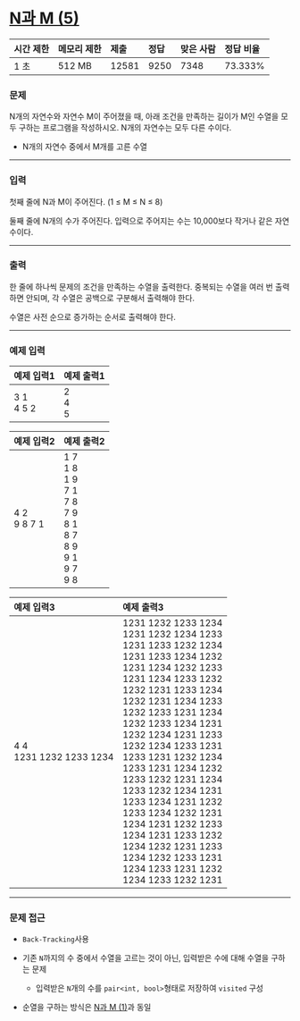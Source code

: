 # [N과 M (5)](https://www.acmicpc.net/problem/15654)

<div align = center>

| 시간 제한 | 메모리 제한 | 제출  | 정답 | 맞은 사람 | 정답 비율 |
| :-------- | :---------- | :---- | :--- | :-------- | :-------- |
| 1 초      | 512 MB      | 12581 | 9250 | 7348      | 73.333%   |

</div>

### 문제

N개의 자연수와 자연수 M이 주어졌을 때, 아래 조건을 만족하는 길이가 M인 수열을 모두 구하는 프로그램을 작성하시오. N개의 자연수는 모두 다른 수이다.

  - N개의 자연수 중에서 M개를 고른 수열

---

### 입력

첫째 줄에 N과 M이 주어진다. (1 ≤ M ≤ N ≤ 8)

둘째 줄에 N개의 수가 주어진다. 입력으로 주어지는 수는 10,000보다 작거나 같은 자연수이다.

---

### 출력

한 줄에 하나씩 문제의 조건을 만족하는 수열을 출력한다. 중복되는 수열을 여러 번 출력하면 안되며, 각 수열은 공백으로 구분해서 출력해야 한다.

수열은 사전 순으로 증가하는 순서로 출력해야 한다.

---

### 예제 입력

| 예제 입력1    | 예제 출력1    |
| :------------ | :------------ |
| 3 1<br/>4 5 2 | 2<br/>4<br/>5 |

| 예제 입력2      | 예제 출력2                                                                                  |
| :-------------- | :------------------------------------------------------------------------------------------ |
| 4 2<br/>9 8 7 1 | 1 7<br/>1 8<br/>1 9<br/>7 1<br/>7 8<br/>7 9<br/>8 1<br/>8 7<br/>8 9<br/>9 1<br/>9 7<br/>9 8 |

| 예제 입력3                  | 예제 출력3                                                                                                                                                                                                                                                                                                                                                                                                                                                                                                                                                                                  |
| :-------------------------- | :------------------------------------------------------------------------------------------------------------------------------------------------------------------------------------------------------------------------------------------------------------------------------------------------------------------------------------------------------------------------------------------------------------------------------------------------------------------------------------------------------------------------------------------------------------------------------------------ |
| 4 4<br/>1231 1232 1233 1234 | 1231 1232 1233 1234<br/>1231 1232 1234 1233<br/>1231 1233 1232 1234<br/>1231 1233 1234 1232<br/>1231 1234 1232 1233<br/>1231 1234 1233 1232<br/>1232 1231 1233 1234<br/>1232 1231 1234 1233<br/>1232 1233 1231 1234<br/>1232 1233 1234 1231<br/>1232 1234 1231 1233<br/>1232 1234 1233 1231<br/>1233 1231 1232 1234<br/>1233 1231 1234 1232<br/>1233 1232 1231 1234<br/>1233 1232 1234 1231<br/>1233 1234 1231 1232<br/>1233 1234 1232 1231<br/>1234 1231 1232 1233<br/>1234 1231 1233 1232<br/>1234 1232 1231 1233<br/>1234 1232 1233 1231<br/>1234 1233 1231 1232<br/>1234 1233 1232 1231 |

---

### 문제 접근

  - `Back-Tracking`사용

  - 기존 `N`까지의 수 중에서 수열을 고르는 것이 아닌, 입력받은 수에 대해 수열을 구하는 문제

    - 입력받은 `N`개의 수를 `pair<int, bool>`형태로 저장하여 `visited` 구성

  - 순열을 구하는 방식은 [N과 M (1)](https://github.com/firemancha/Algorithm/tree/main/Baekjoon/BackTracking/%5B15649%5DN%EA%B3%BC%20M%20(1))과 동일
